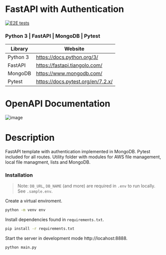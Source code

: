 # FastAPI with Authentication

[![E2E tests](https://img.shields.io/badge/renovate-enabled-brightgreen.svg)](https://renovatebot.com/)

### Python 3 | FastAPI | MongoDB | Pytest

| Library  | Website                           |
| -------- | --------------------------------- |
| Python 3 | https://docs.python.org/3/        |
| FastAPI  | https://fastapi.tiangolo.com/     |
| MongoDB  | https://www.mongodb.com/          |
| Pytest   | https://docs.pytest.org/en/7.2.x/ |

# OpenAPI Documentation

![image](https://i.imgur.com/KbQHsMZ.png)

# Description

FastAPI template with authentication implemented in MongoDB.
Pytest included for all routes.
Utility folder with modules for AWS file management, local file managment, lists and MongoDB.

### Installation

> Note: `DB_URL`, `DB_NAME` (and more) are required in `.env` to run locally. See `.sample.env`.

Create a virtual enviroment.

```sh
python -m venv env
```

Install dependencies found in `requirements.txt`.

```sh
pip install -r requirements.txt
```

Start the server in development mode http://locahost:8888.

```sh
python main.py
```

[//]: # "These are reference links used in the body of this note and get stripped out when the markdown processor does its job. There is no need to format nicely because it shouldn't be seen."
[python]: https://www.python.org/downloads
[time series api]: https://tigerspider.atlassian.net/wiki/spaces/~628119259/pages/2292318263/Tiger+Spider+Time+Series+API
[time series documents]: https://timeseries-api.azurewebsites.net/api/docs
